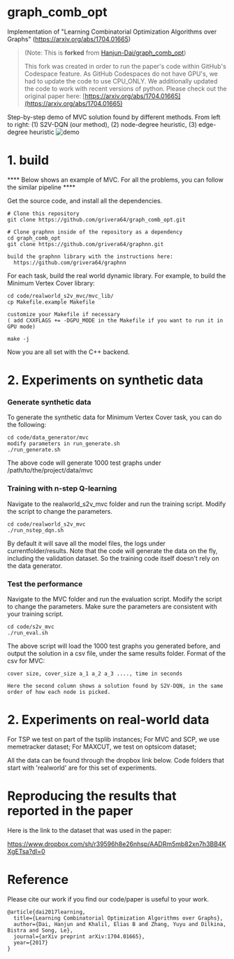 # graph_comb_opt 
Implementation of "Learning Combinatorial Optimization Algorithms over Graphs" (https://arxiv.org/abs/1704.01665)

> (Note: This is **forked** from [Hanjun-Dai/graph_comb_opt](https://github.com/Hanjun-Dai/graph_comb_opt))
> 
> This fork was created in order to run the paper's code within
> GitHub's Codespace feature. As GitHub Codespaces do not have
> GPU's, we had to update the code to use CPU_ONLY. We
> additionally updated the code to work with recent versions
> of python. Please check out the original paper here:
> [https://arxiv.org/abs/1704.01665](https://arxiv.org/abs/1704.01665) 

Step-by-step demo of MVC solution found by different methods.
From left to right: (1) S2V-DQN (our method), (2) node-degree heuristic, (3) edge-degree heuristic
![demo](https://github.com/grivera64/graph_comb_opt/blob/csudh-fork/visualize/mvc-40-50.gif)

# 1. build

**** Below shows an example of MVC. For all the problems, you can follow the similar pipeline ****

Get the source code, and install all the dependencies. 

    # Clone this repository 
    git clone https://github.com/grivera64/graph_comb_opt.git

    # Clone graphnn inside of the repository as a dependency
    cd graph_comb_opt
    git clone https://github.com/grivera64/graphnn.git
    
    build the graphnn library with the instructions here:
      https://github.com/grivera64/graphnn
    
For each task, build the real world dynamic library. For example, to build the Minimum Vertex Cover library:

    cd code/realworld_s2v_mvc/mvc_lib/
    cp Makefile.example Makefile
    
    customize your Makefile if necessary
    ( add CXXFLAGS += -DGPU_MODE in the Makefile if you want to run it in GPU mode)
    
    make -j
    
Now you are all set with the C++ backend. 

# 2. Experiments on synthetic data

### Generate synthetic data

To generate the synthetic data for Minimum Vertex Cover task, you can do the following:

    cd code/data_generator/mvc
    modify parameters in run_generate.sh
    ./run_generate.sh
    
The above code will generate 1000 test graphs under /path/to/the/project/data/mvc 

### Training with n-step Q-learning

Navigate to the realworld_s2v_mvc folder and run the training script. Modify the script to change the parameters. 

    cd code/realworld_s2v_mvc
    ./run_nstep_dqn.sh
    
By default it will save all the model files, the logs under currentfolder/results. Note that the code will generate the data on the fly, including the validation dataset. So the training code itself doesn't rely on the data generator. 

### Test the performance

Navigate to the MVC folder and run the evaluation script. Modify the script to change the parameters. Make sure the parameters are consistent with your training script. 

    cd code/s2v_mvc
    ./run_eval.sh

The above script will load the 1000 test graphs you generated before, and output the solution in a csv file, under the same results folder. Format of the csv for MVC:

    cover size, cover_size a_1 a_2 a_3 ...., time in seconds
    
    Here the second column shows a solution found by S2V-DQN, in the same order of how each node is picked. 

# 2. Experiments on real-world data

For TSP we test on part of the tsplib instances;
For MVC and SCP, we use memetracker dataset; 
For MAXCUT, we test on optsicom dataset; 

All the data can be found through the dropbox link below. Code folders that start with 'realworld' are for this set of experiments. 

# Reproducing the results that reported in the paper

Here is the link to the dataset that was used in the paper:

https://www.dropbox.com/sh/r39596h8e26nhsp/AADRm5mb82xn7h3BB4KXgETsa?dl=0


# Reference

Please cite our work if you find our code/paper is useful to your work. 

    @article{dai2017learning,
      title={Learning Combinatorial Optimization Algorithms over Graphs},
      author={Dai, Hanjun and Khalil, Elias B and Zhang, Yuyu and Dilkina, Bistra and Song, Le},
      journal={arXiv preprint arXiv:1704.01665},
      year={2017}
    }
